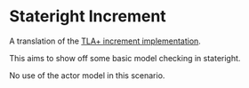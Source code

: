 # Stateright Increment

A translation of the [TLA+ increment implementation](https://github.com/Cjen1/tla_increment).

This aims to show off some basic model checking in stateright.

No use of the actor model in this scenario.
